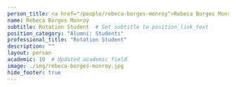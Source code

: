```yaml
---
person_title: <a href="/people/rebeca-borges-monroy">Rebeca Borges Monroy</a>
name: Rebeca Borges Monroy
subtitle: Rotation Student  # Set subtitle to position_link_text
position_category: "Alumni: Students"
professional_title: "Rotation Student"
description: ""
layout: person
academic: 10  # Updated academic field
image: ./img/rebeca-borges-monroy.jpg
hide_footer: true
---
```

